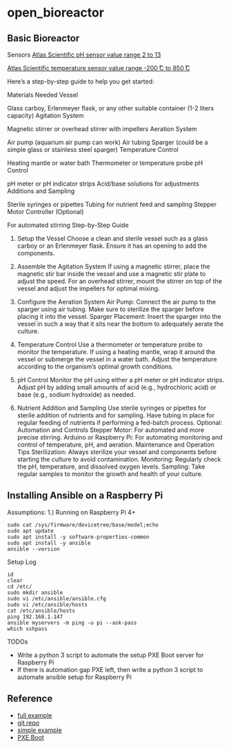 # open_bioreactor

## Basic Bioreactor
Sensors
[Atlas Scientific pH sensor value range 2 to 13](https://atlas-scientific.com/probes/consumer-grade-ph-probe/?srsltid=AfmBOoq2XOZbP1kmpz-C4iFq7Nv2fGiThBVZO9XP4gi5kphyvKDB14lt)

[Atlas Scientific temperature sensor value range -200 ̊C to 850 ̊C](https://atlas-scientific.com/probes/pt-1000-temperature-probe/?srsltid=AfmBOoqnRVyS8YNneWWp-LkBQtsg7kMbxR1cmp_p6hYV2G-46r9LpD-E)

Here’s a step-by-step guide to help you get started:

Materials Needed
Vessel

Glass carboy, Erlenmeyer flask, or any other suitable container (1-2 liters capacity)
Agitation System

Magnetic stirrer or overhead stirrer with impellers
Aeration System

Air pump (aquarium air pump can work)
Air tubing
Sparger (could be a simple glass or stainless steel sparger)
Temperature Control

Heating mantle or water bath
Thermometer or temperature probe
pH Control

pH meter or pH indicator strips
Acid/base solutions for adjustments
Additions and Sampling

Sterile syringes or pipettes
Tubing for nutrient feed and sampling
Stepper Motor Controller (Optional)

For automated stirring
Step-by-Step Guide
1. Setup the Vessel
Choose a clean and sterile vessel such as a glass carboy or an Erlenmeyer flask. Ensure it has an opening to add the components.

2. Assemble the Agitation System
If using a magnetic stirrer, place the magnetic stir bar inside the vessel and use a magnetic stir plate to adjust the speed.
For an overhead stirrer, mount the stirrer on top of the vessel and adjust the impellers for optimal mixing.
3. Configure the Aeration System
Air Pump: Connect the air pump to the sparger using air tubing. Make sure to sterilize the sparger before placing it into the vessel.
Sparger Placement: Insert the sparger into the vessel in such a way that it sits near the bottom to adequately aerate the culture.
4. Temperature Control
Use a thermometer or temperature probe to monitor the temperature.
If using a heating mantle, wrap it around the vessel or submerge the vessel in a water bath.
Adjust the temperature according to the organism’s optimal growth conditions.
5. pH Control
Monitor the pH using either a pH meter or pH indicator strips.
Adjust pH by adding small amounts of acid (e.g., hydrochloric acid) or base (e.g., sodium hydroxide) as needed.
6. Nutrient Addition and Sampling
Use sterile syringes or pipettes for sterile addition of nutrients and for sampling.
Have tubing in place for regular feeding of nutrients if performing a fed-batch process.
Optional: Automation and Controls
Stepper Motor: For automated and more precise stirring.
Arduino or Raspberry Pi: For automating monitoring and control of temperature, pH, and aeration.
Maintenance and Operation Tips
Sterilization: Always sterilize your vessel and components before starting the culture to avoid contamination.
Monitoring: Regularly check the pH, temperature, and dissolved oxygen levels.
Sampling: Take regular samples to monitor the growth and health of your culture.

## Installing Ansible on a Raspberry Pi
Assumptions:
1.) Running on Raspberry Pi 4+
```
sudo cat /sys/firmware/devicetree/base/model;echo
sudo apt update
sudo apt install -y software-properties-common
sudo apt install -y ansible
ansible --version 
```

Setup Log
```
id
clear
cd /etc/
sudo mkdir ansible
sudo vi /etc/ansible/ansible.cfg
sudo vi /etc/ansible/hosts
cat /etc/ansible/hosts 
ping 192.168.1.147
ansible myservers -m ping -u pi --ask-pass
which sshpass
```

TODOs
* Write a python 3 script to automate the setup PXE Boot server for Raspberry Pi
* If there is automation gap PXE left, then write a python 3 script to automate ansible setup for Raspberry Pi

## Reference
* [full example](https://qmacro.org/blog/posts/2020/04/05/initial-pi-configuration-via-ansible/)
* [git repo](https://github.com/mkuthan/raspberry-ansible)
* [simple example](https://medium.com/@tisutisu/installing-ansible-on-a-raspberry-pi-cc3ea79edc05)
* [PXE Boot](https://www.howtoraspberry.com/2022/03/how-to-pxe-boot-a-raspberry/)
